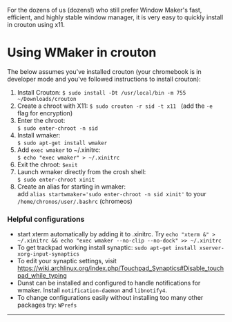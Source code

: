For the dozens of us (dozens!) who still prefer Window Maker's fast, efficient, and highly stable window manager, it is very easy to quickly install in crouton using x11.

# Using WMaker in crouton 
The below assumes you've installed crouton (your chromebook is in developer mode and you've followed instructions to install crouton):

1. Install Crouton:
`$ sudo install -Dt /usr/local/bin -m 755 ~/Downloads/crouton`
2. Create a chroot with X11: 
`$ sudo crouton -r sid -t x11 ` 
(add the `-e` flag for encryption)
3. Enter the chroot:  
`$ sudo enter-chroot -n sid`
4. Install wmaker:  
`$ sudo apt-get install wmaker`
5. Add `exec wmaker` to ~/.xinitrc:  
`$ echo "exec wmaker" > ~/.xinitrc`
6. Exit the chroot:
`$exit`
7. Launch wmaker directly from the crosh shell:  
`$ sudo enter-chroot xinit`
8. Create an alias for starting in wmaker:  
add `alias startwmaker='sudo enter-chroot -n sid xinit'` to your `/home/chronos/user/.bashrc` (chromeos)

### Helpful configurations

* start xterm automatically by adding it to .xinitrc. Try `echo "xterm &" > ~/.xinitrc && echo "exec wmaker --no-clip --no-dock" >> ~/.xinitrc`
* To get trackpad working install synaptic: `sudo apt-get install xserver-xorg-input-synaptics`
* To edit your synaptic settings, visit https://wiki.archlinux.org/index.php/Touchpad_Synaptics#Disable_touchpad_while_typing
* Dunst can be installed and configured to handle notifications for wmaker. Install `notification-daemon` and `libnotify4`.
* To change configurations easily without installing too many other packages try: `WPrefs`


----

